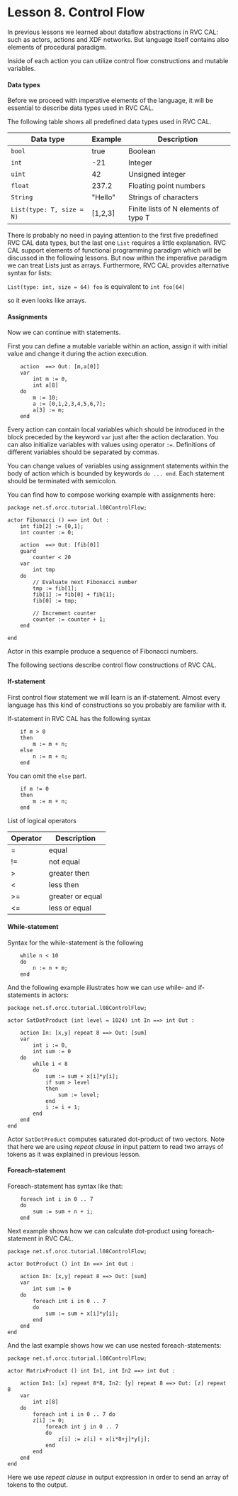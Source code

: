 # Lesson 8. Control Flow

In previous lessons we learned about dataflow abstractions in RVC CAL: 
such as actors, actions and XDF networks. But language itself contains
also elements of procedural paradigm.

Inside of each action you can utilize control flow constructions and
mutable variables.

#### Data types

Before we proceed with imperative elements of the language, it will
be essential to describe data types used in RVC CAL.

The following table shows all predefined data types used in RVC CAL.

Data type                 | Example | Description
--------------------------|---------|---------
`bool`                    |  true   |  Boolean 
`int`                     | -21     |  Integer
`uint`                    |  42     |  Unsigned integer
`float`                   |  237.2  |  Floating point numbers
`String`                  | "Hello" |  Strings of characters
`List(type: T, size = N)` | [1,2,3] |  Finite lists of N elements of type T


There is probably no need in paying attention to the first five predefined RVC CAL
data types, but the last one `List` requires a little explanation.
RVC CAL support elements of functional programming paradigm which will be discussed
in the following lessons. But now within the imperative paradigm we can treat Lists
just as arrays. Furthermore, RVC CAL provides alternative syntax for lists:

`List(type: int, size = 64) foo` is equivalent to `int foo[64]`

so it even looks like arrays.

#### Assignments

Now we can continue with statements.

First you can define a mutable variable within an action, assign it with
initial value and change it during the action execution.

```
	action  ==> Out: [m,a[0]]
	var
		int m := 0,
		int a[8]
	do
		m := 10;
		a := [0,1,2,3,4,5,6,7];
		a[3] := m;
	end
```
Every action can contain local variables which should be introduced in the block
preceded by the keyword `var` just after the action declaration. You can also initialize
variables with values using operator `:=`. Definitions of different variables should be 
separated by commas.

You can change values of variables using assignment statements within the body of action
which is bounded by keywords `do ... end`. Each statement should be terminated with semicolon.

You can find how to compose working example with assignments here:

```
package net.sf.orcc.tutorial.l08ControlFlow;

actor Fibonacci () ==> int Out :
	int fib[2] := [0,1];
	int counter := 0;
	
	action  ==> Out: [fib[0]]
	guard
		counter < 20
	var
		int tmp
	do
		// Evaluate next Fibonacci number
		tmp := fib[1];
		fib[1] := fib[0] + fib[1];
		fib[0] := tmp;
		
		// Increment counter
		counter := counter + 1;
	end

end
```
Actor in this example produce a sequence of Fibonacci numbers.


The following sections describe control flow constructions of RVC CAL.

#### If-statement

First control flow statement we will learn is an if-statement. Almost every language has this kind
of constructions so you probably are familiar with it.

If-statement in RVC CAL has the following syntax

```
	if m > 0
	then
		m := m + n;
	else
		n := m + n;
	end
```

You can omit the `else` part.

```
	if m != 0
	then
		m := m + n;
	end
```

List of logical operators

Operator | Description
---------|-------------
 =       | equal
 !=      | not equal
 >       | greater then
 <       | less then
 >=      | greater or equal
 <=      | less or equal


#### While-statement

Syntax for the while-statement is the following

```
	while n < 10
	do
		n := n + m;
	end
```

And the following example illustrates how we can use while- and if-statements
in actors:

```
package net.sf.orcc.tutorial.l08ControlFlow;

actor SatDotProduct (int level = 1024) int In ==> int Out :

	action In: [x,y] repeat 8 ==> Out: [sum]
	var
		int i := 0,
		int sum := 0
	do
		while i < 8
		do
			sum := sum + x[i]*y[i];
			if sum > level
			then 
				sum := level;
			end
			i := i + 1;
		end
	end 
end
```
Actor `SatDotProduct` computes saturated dot-product of two vectors.
Note that here we are using *repeat clause* in input pattern to read two
arrays of tokens as it was explained in previous lesson.


#### Foreach-statement

Foreach-statement has syntax like that:

```
	foreach int i in 0 .. 7
	do
		sum := sum + n + i;
	end
```


Next example shows how we can calculate dot-product using foreach-statement in RVC CAL.

```
package net.sf.orcc.tutorial.l08ControlFlow;

actor DotProduct () int In ==> int Out :

	action In: [x,y] repeat 8 ==> Out: [sum]
	var
		int sum := 0
	do
		foreach int i in 0 .. 7
		do
			sum := sum + x[i]*y[i];
		end
	end 
end
```

And the last example shows how we can use nested foreach-statements:

```
package net.sf.orcc.tutorial.l08ControlFlow;

actor MatrixProduct () int In1, int In2 ==> int Out :

	action In1: [x] repeat 8*8, In2: [y] repeat 8 ==> Out: [z] repeat 8 
	var
		int z[8]
	do
		foreach int i in 0 .. 7 do
		z[i] := 0;
			foreach int j in 0 .. 7
			do
				z[i] := z[i] + x[i*8+j]*y[j];
			end
		end
	end 
end
```

Here we use *repeat clause* in output expression in order to send an array of tokens
to the output.



